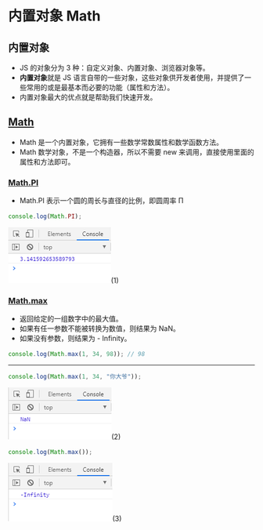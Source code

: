 # 内置对象 Math

## 内置对象

- JS 的对象分为 3 种：自定义对象、内置对象、浏览器对象等。
- **内置对象**就是 JS 语言自带的一些对象，这些对象供开发者使用，并提供了一些常用的或是最基本而必要的功能（属性和方法）。
- 内置对象最大的优点就是帮助我们快速开发。

## [Math](https://developer.mozilla.org/zh-CN/docs/Web/JavaScript/Reference/Global_Objects/Math)

- Math 是一个内置对象，它拥有一些数学常数属性和数学函数方法。
- Math 数学对象，不是一个构造器，所以不需要 new 来调用，直接使用里面的属性和方法即可。

### [Math.PI](https://developer.mozilla.org/zh-CN/docs/Web/JavaScript/Reference/Global_Objects/Math/PI)

- Math.PI 表示一个圆的周长与直径的比例，即圆周率 Π

```javascript
console.log(Math.PI);
```

![image](../images/50/1.PNG)(1)

### [Math.max](https://developer.mozilla.org/zh-CN/docs/Web/JavaScript/Reference/Global_Objects/Math/max)

- 返回给定的一组数字中的最大值。
- 如果有任一参数不能被转换为数值，则结果为 NaN。
- 如果没有参数，则结果为 - Infinity。

```javascript
console.log(Math.max(1, 34, 98)); // 98
```

---

```javascript
console.log(Math.max(1, 34, "你大爷"));
```

![image](../images/50/2.PNG)(2)

```javascript
console.log(Math.max());
```

![image](../images/50/3.PNG)(3)
